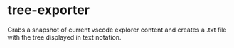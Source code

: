 # tree-exporter
Grabs a snapshot of current vscode explorer content and creates a .txt file with the tree displayed in text notation.
